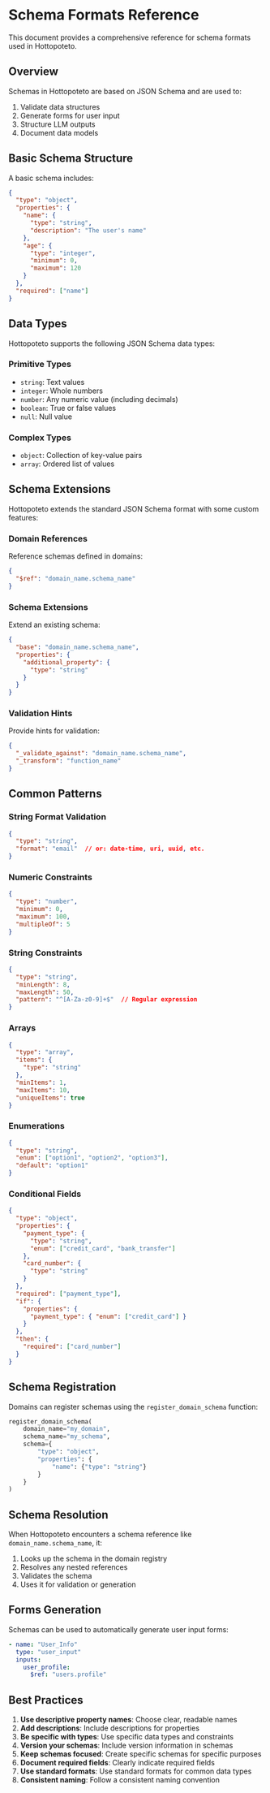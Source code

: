 # Schema Formats Reference

This document provides a comprehensive reference for schema formats used in Hottopoteto.

## Overview

Schemas in Hottopoteto are based on JSON Schema and are used to:

1. Validate data structures
2. Generate forms for user input
3. Structure LLM outputs
4. Document data models

## Basic Schema Structure

A basic schema includes:

```json
{
  "type": "object",
  "properties": {
    "name": {
      "type": "string",
      "description": "The user's name"
    },
    "age": {
      "type": "integer",
      "minimum": 0,
      "maximum": 120
    }
  },
  "required": ["name"]
}
```

## Data Types

Hottopoteto supports the following JSON Schema data types:

### Primitive Types

- `string`: Text values
- `integer`: Whole numbers
- `number`: Any numeric value (including decimals)
- `boolean`: True or false values
- `null`: Null value

### Complex Types

- `object`: Collection of key-value pairs
- `array`: Ordered list of values

## Schema Extensions

Hottopoteto extends the standard JSON Schema format with some custom features:

### Domain References

Reference schemas defined in domains:

```json
{
  "$ref": "domain_name.schema_name"
}
```

### Schema Extensions

Extend an existing schema:

```json
{
  "base": "domain_name.schema_name",
  "properties": {
    "additional_property": {
      "type": "string"
    }
  }
}
```

### Validation Hints

Provide hints for validation:

```json
{
  "_validate_against": "domain_name.schema_name",
  "_transform": "function_name"
}
```

## Common Patterns

### String Format Validation

```json
{
  "type": "string",
  "format": "email"  // or: date-time, uri, uuid, etc.
}
```

### Numeric Constraints

```json
{
  "type": "number",
  "minimum": 0,
  "maximum": 100,
  "multipleOf": 5
}
```

### String Constraints

```json
{
  "type": "string",
  "minLength": 8,
  "maxLength": 50,
  "pattern": "^[A-Za-z0-9]+$"  // Regular expression
}
```

### Arrays

```json
{
  "type": "array",
  "items": {
    "type": "string"
  },
  "minItems": 1,
  "maxItems": 10,
  "uniqueItems": true
}
```

### Enumerations

```json
{
  "type": "string",
  "enum": ["option1", "option2", "option3"],
  "default": "option1"
}
```

### Conditional Fields

```json
{
  "type": "object",
  "properties": {
    "payment_type": {
      "type": "string",
      "enum": ["credit_card", "bank_transfer"]
    },
    "card_number": {
      "type": "string"
    }
  },
  "required": ["payment_type"],
  "if": {
    "properties": {
      "payment_type": { "enum": ["credit_card"] }
    }
  },
  "then": {
    "required": ["card_number"]
  }
}
```

## Schema Registration

Domains can register schemas using the `register_domain_schema` function:

```python
register_domain_schema(
    domain_name="my_domain",
    schema_name="my_schema",
    schema={
        "type": "object",
        "properties": {
            "name": {"type": "string"}
        }
    }
)
```

## Schema Resolution

When Hottopoteto encounters a schema reference like `domain_name.schema_name`, it:

1. Looks up the schema in the domain registry
2. Resolves any nested references
3. Validates the schema
4. Uses it for validation or generation

## Forms Generation

Schemas can be used to automatically generate user input forms:

```yaml
- name: "User_Info"
  type: "user_input"
  inputs:
    user_profile:
      $ref: "users.profile"
```

## Best Practices

1. **Use descriptive property names**: Choose clear, readable names
2. **Add descriptions**: Include descriptions for properties
3. **Be specific with types**: Use specific data types and constraints
4. **Version your schemas**: Include version information in schemas
5. **Keep schemas focused**: Create specific schemas for specific purposes
6. **Document required fields**: Clearly indicate required fields
7. **Use standard formats**: Use standard formats for common data types
8. **Consistent naming**: Follow a consistent naming convention

